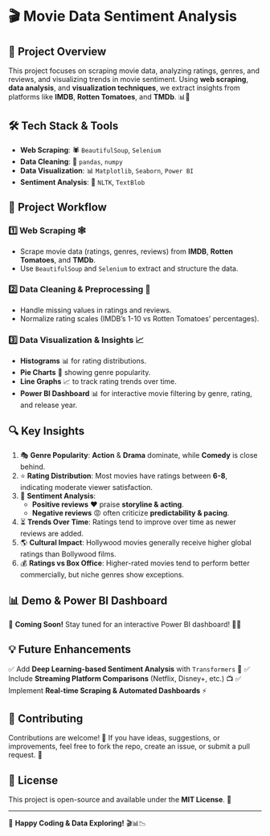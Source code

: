 # 🎬 **Movie Data Sentiment Analysis**

## 📌 **Project Overview**

This project focuses on scraping movie data, analyzing ratings, genres, and reviews, and visualizing trends in movie sentiment. Using **web scraping**, **data analysis**, and **visualization techniques**, we extract insights from platforms like **IMDB**, **Rotten Tomatoes**, and **TMDb**. 📊🎥

## 🛠 **Tech Stack & Tools**

- **Web Scraping**: 🕷️ `BeautifulSoup`, `Selenium`
- **Data Cleaning**: 🧼 `pandas`, `numpy`
- **Data Visualization**: 📊 `Matplotlib`, `Seaborn`, `Power BI`
- **Sentiment Analysis**: 🤖 `NLTK`, `TextBlob`

## 🚀 **Project Workflow**

### 1️⃣ **Web Scraping** 🕸️
- Scrape movie data (ratings, genres, reviews) from **IMDB**, **Rotten Tomatoes**, and **TMDb**.
- Use `BeautifulSoup` and `Selenium` to extract and structure the data.

### 2️⃣ **Data Cleaning & Preprocessing** 🧹
- Handle missing values in ratings and reviews.
- Normalize rating scales (IMDB’s 1-10 vs Rotten Tomatoes' percentages).

### 3️⃣ **Data Visualization & Insights** 📈
- **Histograms** 📊 for rating distributions.
- **Pie Charts** 🥧 showing genre popularity.
- **Line Graphs** 📈 to track rating trends over time.
- **Power BI Dashboard** 📊 for interactive movie filtering by genre, rating, and release year.

## 🔍 **Key Insights**

1. 🎭 **Genre Popularity**: **Action** & **Drama** dominate, while **Comedy** is close behind.
2. ⭐ **Rating Distribution**: Most movies have ratings between **6-8**, indicating moderate viewer satisfaction.
3. 💬 **Sentiment Analysis**:
   - **Positive reviews** ❤️ praise **storyline & acting**.
   - **Negative reviews** 😡 often criticize **predictability & pacing**.
4. ⏳ **Trends Over Time**: Ratings tend to improve over time as newer reviews are added.
5. 🌎 **Cultural Impact**: Hollywood movies generally receive higher global ratings than Bollywood films.
6. 💰 **Ratings vs Box Office**: Higher-rated movies tend to perform better commercially, but niche genres show exceptions.

## 📊 **Demo & Power BI Dashboard**

🚀 **Coming Soon!** Stay tuned for an interactive Power BI dashboard! 🎥✨

## 💡 **Future Enhancements**

✅ Add **Deep Learning-based Sentiment Analysis** with `Transformers` 🤖
✅ Include **Streaming Platform Comparisons** (Netflix, Disney+, etc.) 📺
✅ Implement **Real-time Scraping & Automated Dashboards** ⚡

## 🤝 **Contributing**

Contributions are welcome! 🎉 If you have ideas, suggestions, or improvements, feel free to fork the repo, create an issue, or submit a pull request. 🙌

## 📜 **License**

This project is open-source and available under the **MIT License**. 📝

---
🚀 **Happy Coding & Data Exploring!** 🎬📊📉

